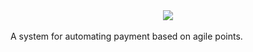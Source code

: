 <div align='center'> <img src='https://goo.gl/UxnfW1' /></div>
<br/>
A system for automating payment based on agile points.
